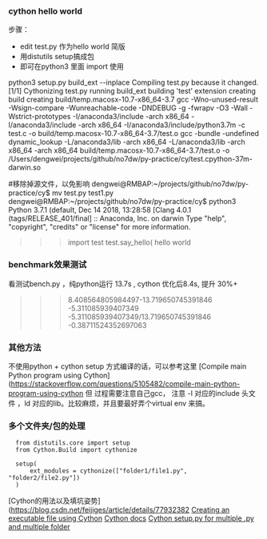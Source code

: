 ### cython hello world

步骤：

  - edit test.py 作为hello world 简版
  - 用distutils setup搞成包
  - 即可在python3 里面 import 使用

python3 setup.py build_ext --inplace
Compiling test.py because it changed.
[1/1] Cythonizing test.py
running build_ext
building 'test' extension
creating build
creating build/temp.macosx-10.7-x86_64-3.7
gcc -Wno-unused-result -Wsign-compare -Wunreachable-code -DNDEBUG -g -fwrapv -O3 -Wall -Wstrict-prototypes -I/anaconda3/include -arch x86_64 -I/anaconda3/include -arch x86_64 -I/anaconda3/include/python3.7m -c test.c -o build/temp.macosx-10.7-x86_64-3.7/test.o
gcc -bundle -undefined dynamic_lookup -L/anaconda3/lib -arch x86_64 -L/anaconda3/lib -arch x86_64 -arch x86_64 build/temp.macosx-10.7-x86_64-3.7/test.o -o /Users/dengwei/projects/github/no7dw/py-practice/cy/test.cpython-37m-darwin.so



  #移除掉源文件，以免影响
  dengwei@RMBAP:~/projects/github/no7dw/py-practice/cy$ mv test.py test1.py
  dengwei@RMBAP:~/projects/github/no7dw/py-practice/cy$ python3
  Python 3.7.1 (default, Dec 14 2018, 13:28:58
  [Clang 4.0.1 (tags/RELEASE_401/final] :: Anaconda, Inc. on darwin
  Type "help", "copyright", "credits" or "license" for more information.
  >>> import test
  >>> test.say_hello(
  hello world

### benchmark效果测试

看测试bench.py ，纯python运行 13.7s , cython 优化后8.4s, 提升 30%+

  >>> 8.408564805984497-13.719650745391846
  -5.311085939407349
  >>> -5.311085939407349/13.719650745391846
  -0.38711524352697063

### 其他方法
不使用python + cython setup 方式编译的话，可以参考这里 
[Compile main Python program using Cython](https://stackoverflow.com/questions/5105482/compile-main-python-program-using-cython
但 过程需要注意自己gcc， 注意 -I 对应的include 头文件 ，ld 对应的lib。比较麻烦，并且要最好弄个virtual env 来搞。

### 多个文件夹/包的处理

```
  from distutils.core import setup
  from Cython.Build import cythonize

  setup(
      ext_modules = cythonize(["folder1/file1.py", "folder2/file2.py"])
  )
```

[Cython的用法以及填坑姿势](https://blog.csdn.net/feijiges/article/details/77932382
[Creating an executable file using Cython](http://masnun.rocks/2016/10/01/creating-an-executable-file-using-cython/)
[Cython docs](http://docs.cython.org/en/latest/src/quickstart/build.html)
[Cython setup.py for multiple .py and multiple folder](https://stackoverflow.com/questions/21826137/cython-setup-py-for-several-pyx)